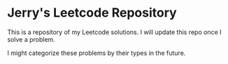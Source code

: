 # Jerry's Leetcode Repository

This is a repository of my Leetcode solutions. I will update this repo once I solve a problem.

I might categorize these problems by their types in the future.

